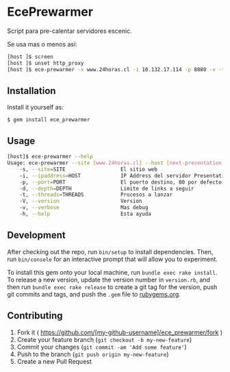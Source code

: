 # EcePrewarmer

Script para pre-calentar servidores escenic.

Se usa mas o menos así:

```bash
[host ]$ screen
[host ]$ unset http_proxy
[host ]$ ece-prewarmer -s www.24horas.cl -i 10.132.17.114 -p 8080 -v -t 8
```

## Installation

Install it yourself as:

    $ gem install ece_prewarmer

## Usage

```bash
[host]$ ece-prewarmer --help
Usage: ece-prewarmer --site [www.24horas.cl] --host [next-presentation-1.tvn.org]
    -s, --site=SITE                  El sitio web
    -i, --ipaddress=HOST             IP Address del servidor Presentation
    -p, --port=PORT                  El puerto destino, 80 por defecto
    -d, --depth=DEPTH                Limite de links a seguir
    -t, --threads=THREADS            Procesos a lanzar
    -V, --version                    Version
    -v, --verbose                    Mas debug
    -h, --help                       Esta ayuda
```

## Development

After checking out the repo, run `bin/setup` to install dependencies. Then, run `bin/console` for an interactive prompt that will allow you to experiment.

To install this gem onto your local machine, run `bundle exec rake install`. To release a new version, update the version number in `version.rb`, and then run `bundle exec rake release` to create a git tag for the version, push git commits and tags, and push the `.gem` file to [rubygems.org](https://rubygems.org).

## Contributing

1. Fork it ( https://github.com/[my-github-username]/ece_prewarmer/fork )
2. Create your feature branch (`git checkout -b my-new-feature`)
3. Commit your changes (`git commit -am 'Add some feature'`)
4. Push to the branch (`git push origin my-new-feature`)
5. Create a new Pull Request
